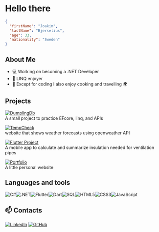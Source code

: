 # Hello there

```json
{ 
  "firstName": "Joakim",
  "lastName": "Bjerselius",
  "age": 33,
  "nationality": "Sweden"
}
```

## About Me  
- 💻 Working on becoming a .NET Developer  
- 🎯 LINQ enjoyer
- :pizza: Except for coding I also enjoy cooking and travelling :earth_africa:


## Projects  
[![DumplingDb](https://img.shields.io/badge/DumplingsDb-%2300843e.svg?style=for-the-badge)](https://github.com/jockeBjers/DumplingsDb)<br>
A small project to practice EFcore, linq, and APIs

[![TempCheck](https://img.shields.io/badge/TempCheck-%23E34F26.svg?style=for-the-badge)](https://github.com/Mortal-Weather/TempCheck) <br>
website that shows weather forecasts using openweather API

[![Flutter Project](https://img.shields.io/badge/insulation_app-%2302569B.svg?style=for-the-badge)](https://github.com/jockeBjers/insulation_app) <br>
A mobile app to calculate and summarize insulation needed for ventilation pipes

[![Portfolio](https://img.shields.io/badge/jb_portfolio-%23FFD700.svg?style=for-the-badge)](https://github.com/jockeBjers) <br>
A little personal website

## Languages and tools
![C#](https://img.shields.io/badge/C%23-%23239120.svg?style=for-the-badge&logo=csharp&logoColor=white)![.NET](https://img.shields.io/badge/.NET-512BD4?style=for-the-badge&logo=dotnet&logoColor=white)![Flutter](https://img.shields.io/badge/Flutter-02569B?style=for-the-badge&logo=flutter&logoColor=white)![Dart](https://img.shields.io/badge/Dart-0175C2?style=for-the-badge&logo=dart&logoColor=white)![SQL](https://img.shields.io/badge/SQL-4479A1?style=for-the-badge&logo=mysql&logoColor=white)![HTML5](https://img.shields.io/badge/html5-%23E34F26.svg?style=for-the-badge&logo=html5&logoColor=white)![CSS3](https://img.shields.io/badge/css3-%231572B6.svg?style=for-the-badge&logo=css3&logoColor=white)![JavaScript](https://img.shields.io/badge/javascript-%23323330.svg?style=for-the-badge&logo=javascript&logoColor=%23F7DF1E)

## 📫 Contacts 
[![LinkedIn](https://img.shields.io/badge/LinkedIn-%230077B5.svg?style=for-the-badge&logo=linkedin&logoColor=white)](https://www.linkedin.com/in/joakim-bjerselius-416460325)  [![GitHub](https://img.shields.io/badge/GitHub-%23181717.svg?style=for-the-badge&logo=github&logoColor=white)](//https://github.com/jockeBjers)  

